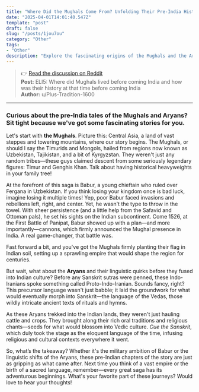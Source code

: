 ```yaml
---
title: "Where Did the Mughals Come From? Unfolding Their Pre-India History"
date: "2025-04-01T14:01:40.547Z"
template: "post"
draft: false
slug: "/posts/1jou7ou"
category: "Other"
tags:
- "Other"
description: "Explore the fascinating origins of the Mughals and the Aryans before they shaped Indian history."
---
```

>👉 [Read the discussion on Reddit](https://www.reddit.com/r/explainlikeimfive/comments/1jou7ou)  
>**Post:** ELI5: Where did Mughals lived before coming India and how was their history at that time before coming India  
>**Author:** u/Plus-Tradition-1600  
---

### Curious about the pre-India tales of the Mughals and Aryans? Sit tight because we've got some fascinating stories for you.

Let's start with **the Mughals**. Picture this: Central Asia, a land of vast steppes and towering mountains, where our story begins. The Mughals, or should I say the Timurids and Mongols, hailed from regions now known as Uzbekistan, Tajikistan, and a bit of Kyrgyzstan. They weren't just any random tribes—these guys claimed descent from some seriously legendary figures: Timur and Genghis Khan. Talk about having historical heavyweights in your family tree!

At the forefront of this saga is Babur, a young chieftain who ruled over Fergana in Uzbekistan. If you think losing your kingdom once is bad luck, imagine losing it multiple times! Yep, poor Babur faced invasions and rebellions left, right, and center. Yet, he wasn't the type to throw in the towel. With sheer persistence (and a little help from the Safavid and Ottoman pals), he set his sights on the Indian subcontinent. Come 1526, at the First Battle of Panipat, Babur showed up with a plan—and more importantly—cannons, which firmly announced the Mughal presence in India. A real game-changer, that battle was.

Fast forward a bit, and you've got the Mughals firmly planting their flag in Indian soil, setting up a sprawling empire that would shape the region for centuries.

But wait, what about the **Aryans** and their linguistic quirks before they fused into Indian culture? Before any Sanskrit sutras were penned, these Indo-Iranians spoke something called Proto-Indo-Iranian. Sounds fancy, right? This precursor language wasn't just babble; it laid the groundwork for what would eventually morph into Sanskrit—the language of the Vedas, those wildly intricate ancient texts of rituals and hymns.

As these Aryans trekked into the Indian lands, they weren't just hauling cattle and crops. They brought along their rich oral traditions and religious chants—seeds for what would blossom into Vedic culture. *Cue the Sanskrit*, which duly took the stage as the eloquent language of the time, infusing religious and cultural contexts everywhere it went.

So, what’s the takeaway? Whether it's the military ambition of Babur or the linguistic shifts of the Aryans, these pre-Indian chapters of the story are just as gripping as what came after. Next time you think of a vast empire or the birth of a sacred language, remember—every great saga has its adventurous beginnings. What's your favorite part of these journeys? Would love to hear your thoughts!